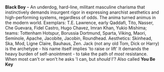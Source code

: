 **Black Boy** – An underdog, hard-line, militant masculine charisma that instinctively demands insurgent rigor in expressing anarchist aesthetics and high-performing systems, regardless of odds. The anima turned animus in the modern world. Exemplars: T.E. Lawrence, early Qaddafi, Tito, Nasser, Che Guevara, Fidel Castro, Hugo Chavez, Imran Khan, Yukio Mishima; teams: Tottenham Hotspur, Borussia Dortmund, Sparta, Viking, Maori, Seminole, Apache, Jacobite, Jacobin, Roundhead. Aesthetics: Skinhead, Ska, Mod, Ligne Claire, Bauhaus, Zen. Jack (not any old Tom, Dick or Harry) is the archetype - his name itself implies 'to raise or lift' It demands the heavy burden of self-anointment - to take the path of _most_ resistance. When most can't or won't he asks 'I can, but *should* I'? Also called **You Be Key**